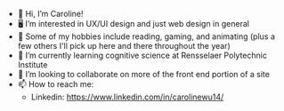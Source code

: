 - 👋 Hi, I’m Caroline!
- 🖥️ I’m interested in UX/UI design and just web design in general
- 📜 Some of my hobbies include reading, gaming, and animating (plus a few others I'll pick up here and there throughout the year)
- 🌱 I’m currently learning cognitive science at Rensselaer Polytechnic Institute
- 💞️ I’m looking to collaborate on more of the front end portion of a site
- 📫 How to reach me:
     - Linkedin: https://www.linkedin.com/in/carolinewu14/

<!---
wuc13/wuc13 is a ✨ special ✨ repository because its `README.md` (this file) appears on your GitHub profile.
You can click the Preview link to take a look at your changes.
--->
